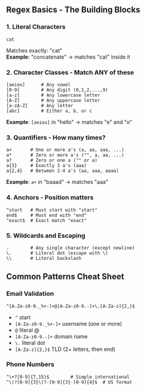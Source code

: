 
## Regex Basics - The Building Blocks

### 1. **Literal Characters**
```regex
cat
```
Matches exactly: "cat"  
**Example**: "concatenate" → matches "cat" inside it

### 2. **Character Classes - Match ANY of these**
```regex
[aeiou]      # Any vowel
[0-9]        # Any digit (0,1,2,...,9)
[a-z]        # Any lowercase letter
[A-Z]        # Any uppercase letter
[a-zA-Z]     # Any letter
[abc]        # Either a, b, or c
```
**Example**: `[aeiou]` in "hello" → matches "e" and "o"

### 3. **Quantifiers - How many times?**
```regex
a+       # One or more a's (a, aa, aaa, ...)
a*       # Zero or more a's ("", a, aa, ...)
a?       # Zero or one a ("" or a)
a{3}     # Exactly 3 a's (aaa)
a{2,4}   # Between 2-4 a's (aa, aaa, aaaa)
```
**Example**: `a+` in "baaad" → matches "aaa"

### 4. **Anchors - Position matters**
```regex
^start   # Must start with "start"
end$     # Must end with "end"
^exact$  # Exact match "exact"
```

### 5. **Wildcards and Escaping**
```regex
.        # Any single character (except newline)
\.       # Literal dot (escape with \)
\\       # Literal backslash
```

## Common Patterns Cheat Sheet

### Email Validation
```regex
^[A-Za-z0-9._%+-]+@[A-Za-z0-9.-]+\.[A-Za-z]{2,}$
```
- `^` start
- `[A-Za-z0-9._%+-]+` username (one or more)
- `@` literal @
- `[A-Za-z0-9.-]+` domain name
- `\.` literal dot
- `[A-Za-z]{2,}$` TLD (2+ letters, then end)

### Phone Numbers
```regex
^\+?[0-9]{7,15}$        # Simple international
^\(?[0-9]{3}\)?-[0-9]{3}-[0-9]{4}$  # US format
```

